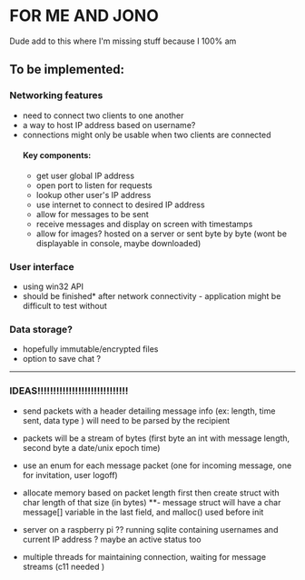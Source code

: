 # FOR ME AND JONO

Dude add to this where I'm missing stuff because I 100% am

## To be implemented:

### Networking features
- need to connect two clients to one another
- a way to host IP address based on username? 
- connections might only be usable when two clients are connected 
  #### Key components: 
  - get user global IP address
  - open port to listen for requests
  - lookup other user's IP address 
  - use internet to connect to desired IP address
  - allow for messages to be sent
  - receive messages and display on screen with timestamps
  - allow for images? hosted on a server or sent byte by byte (wont be displayable in console, maybe downloaded)


### User interface
- using win32 API
- should be finished* after network connectivity - application might be difficult to test without 




### Data storage?
- hopefully immutable/encrypted files
- option to save chat ? 


***

### IDEAS!!!!!!!!!!!!!!!!!!!!!!!!!!!!! 

- send packets with a header detailing message info (ex: length, time sent, data type ) will need to be parsed by the recipient 

- packets will be a stream of bytes (first byte an int with message length, second byte a date/unix epoch time)

- use an enum for each message packet (one for incoming message, one for invitation, user logoff)

- allocate memory based on packet length first then create struct with char length of that size (in bytes)
**- message struct will have a char message[] variable in the last field, and malloc() used before init

- server on a raspberry pi ?? running sqlite containing usernames and current IP address ? maybe an active status too

- multiple threads for maintaining connection, waiting for message streams (c11 needed )
